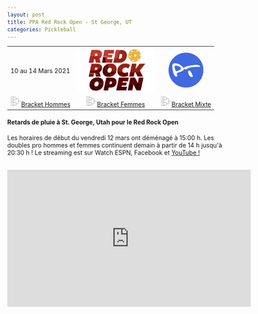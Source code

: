 ```yaml
---
layout: post
title: PPA Red Rock Open - St George, UT
categories: Pickleball
---
```

<table>
    <tr>
        <td> 
            <div style="text-align: center">
                10 au 14 Mars 2021
            </div>
        </td>
        <td>
            <div style="text-align: center">
                <a href="https://www.ppatour.com/"><img src="/images/redrockopen.jpg" alt="ppatour.com" width="180"/></a>
            </div>
        </td>
        <td>
            <div style="text-align: center">  
                <a href="https://www.pickleballtournaments.com/tournamentinfo.pl?tid=4584"><img src="/images/pt.png" alt="pickleballtournaments.com" width="80"/></a>
            </div>
        </td>
    </tr>
        <tr>
        <td>
            <div style="text-align: center">
                <img src="/images/bracket.png" width="25"/><a href="https://www.pickleballtournaments.com/Tournaments/UT/2021_RedRock/MDO_91.htm">Bracket Hommes</a>
            </div>
        </td>
        <td>
            <div style="text-align: center">
            <img src="/images/bracket.png" width="25"/><a href="https://www.pickleballtournaments.com/Tournaments/UT/2021_RedRock/WDO_58.htm">Bracket Femmes</a>
            </div>
        </td>
        <td>
            <div style="text-align: center">
            <img src="/images/bracket.png" width="25"/><a href="">Bracket Mixte</a>
            </div>
        </td>
    </tr>
    <!--
    <tr>
        <td>
            <div style="text-align: center"><img src="/images/play.png" width="25"/>
                <a href="">Finale Homme</a>
            </div>
        </td>
        <td>
            <div style="text-align: center"><img src="/images/play.png" width="25"/>
                <a href="">Finale Femme</a>
            </div>
        </td>
        <td>
            <div style="text-align: center"><img src="/images/play.png" width="25"/>
                <a href="">Finale Mixte</a>
            </div>
        </td>
    </tr>
    <tr>
        <td>
            <div style="text-align: center">
                vs 
            </div>
        </td>
        <td>
            <div style="text-align: center">
                vs 
            </div>
        </td>
        <td>
            <div style="text-align: center">
                 vs 
            </div>
        </td>
    </tr>
    -->
</table>

#### Retards de pluie à St. George, Utah pour le Red Rock Open
Les horaires de début du vendredi 12 mars ont déménagé à 15:00 h.
Les doubles pro hommes et femmes continuent demain à partir de 14 h jusqu'à 20:30 h ! Le streaming est sur Watch ESPN, Facebook et <a href="https://www.youtube.com/c/PPAtour/videos">YouTube !</a>

<br>

<iframe src="https://www.facebook.com/plugins/video.php?height=315&href=https%3A%2F%2Fwww.facebook.com%2FOfficialPPATour%2Fvideos%2F481716316508633%2F&show_text=false&width=560" width="560" height="315" style="border:none;overflow:hidden" scrolling="no" frameborder="0" allowfullscreen="true" allow="autoplay; clipboard-write; encrypted-media; picture-in-picture; web-share" allowFullScreen="true"></iframe>
